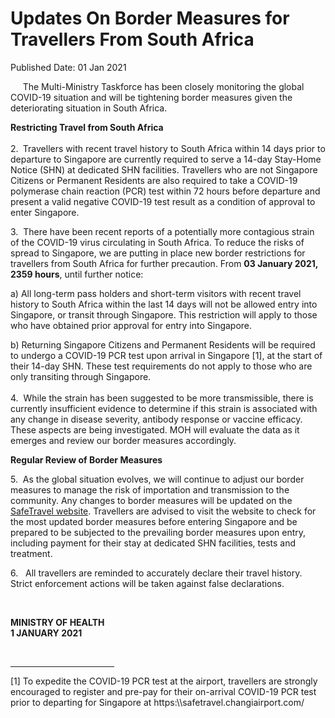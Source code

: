 <html>
    <meta http-equiv="Content-Type" content="text/html; charset=utf-8"/>
    <meta charset="utf-8"/>
    <title>Updates On Border Measures for Travellers From South Africa</title>
    <body><h1>Updates On Border Measures for Travellers From South Africa</h1>
    <p>Published Date: 01 Jan 2021</p> <p>&nbsp; &nbsp; &nbsp;The Multi-Ministry Taskforce has been closely monitoring the global COVID-19 situation and will be tightening border measures given the deteriorating situation in South Africa. </p> <p><strong>Restricting Travel from South Africa<br><br></strong>2.&nbsp;<strong> </strong>Travellers with recent travel history to South Africa within 14 days prior to departure to Singapore are currently required to serve a 14-day Stay-Home Notice (SHN) at dedicated SHN facilities. Travellers who are not Singapore Citizens or Permanent Residents are also required to take a COVID-19 polymerase chain reaction (PCR) test within 72 hours before departure and present a valid negative COVID-19 test result as a condition of approval to enter Singapore.</p><p><p>3.&nbsp; There have been recent reports of a potentially more contagious strain of the COVID-19 virus circulating in South Africa. To reduce the risks of spread to Singapore, we are putting in place new border restrictions for travellers from South Africa for further precaution. From <strong>03 January 2021, 2359 hours</strong>, until further notice:</p></p><p><p>a) All long-term pass holders and short-term visitors with recent travel history to South Africa within the last 14 days will not be allowed entry into Singapore, or transit through Singapore. This restriction will apply to those who have obtained prior approval for entry into Singapore.</p></p><p>b) Returning Singapore Citizens and Permanent Residents will be required to undergo a COVID-19 PCR test upon arrival in Singapore [1],&nbsp;at the start of their 14-day SHN. These test requirements do not apply to those who are only transiting through Singapore.<br><br>4.&nbsp; While the strain has been suggested to be more transmissible, there is currently insufficient evidence to determine if this strain is associated with any change in disease severity, antibody response or vaccine efficacy. These aspects are being investigated. MOH will evaluate the data as it emerges and review our border measures accordingly.</p><p><p><strong>Regular Review of Border Measures</strong></p><p>5.&nbsp; As the global situation evolves, we will continue to adjust our border measures to manage the risk of importation and transmission to the community. Any changes to border measures will be updated on the <a href="https://safetravel.ica.gov.sg" title="" class="" target="">SafeTravel website</a>. Travellers are advised to visit the website to check for the most updated border measures before entering Singapore and be prepared to be subjected to the prevailing border measures upon entry, including payment for their stay at dedicated SHN facilities, tests and treatment.</p></p><p><p>6.&nbsp; &nbsp;All travellers are reminded to accurately declare their travel history. Strict enforcement actions will be taken against false declarations.</p></p> <p>&nbsp;</p> <div> <p><strong>MINISTRY OF HEALTH<br></strong><strong>1 JANUARY 2021</strong></p> </div> <div><br clear="all"> <hr align="left" size="1" width="33%"> <div id="ftn1"> <p>[1] To expedite the COVID-19 PCR test at the airport, travellers are strongly encouraged to register and pre-pay for their on-arrival COVID-19 PCR test prior to departing for Singapore at https:\\safetravel.changiairport.com/</p> </div> </div></body>
</html>